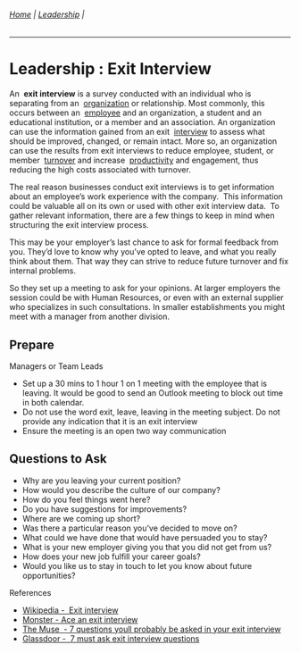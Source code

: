 ###### [Home](https://github.com/RyKaj/Documentation/blob/master/README.md) | [Leadership](https://github.com/RyKaj/Documentation/tree/master/Leadership/README.md) |
------------

# Leadership : Exit Interview


An  **exit interview** is a survey conducted with an individual who is
separating from an 
[organization](https://en.wikipedia.org/wiki/Organization "Organization") or
relationship. Most commonly, this occurs between an 
[employee](https://en.wikipedia.org/wiki/Employee "Employee") and an
organization, a student and an educational institution, or a member and
an association. An organization can use the information gained from an
exit 
[interview](https://en.wikipedia.org/wiki/Interview "Interview") to
assess what should be improved, changed, or remain intact. More so, an
organization can use the results from exit interviews to reduce
employee, student, or member 
[turnover](https://en.wikipedia.org/wiki/Turnover_\(employment\) "Turnover (employment)") and
increase 
[productivity](https://en.wikipedia.org/wiki/Productivity "Productivity") and
engagement, thus reducing the high costs associated with turnover.

The real reason businesses conduct exit interviews is to get information
about an employee’s work experience with the company.  This information
could be valuable all on its own or used with other exit interview
data.  To gather relevant information, there are a few things to keep
in mind when structuring the exit interview process.

This may be your employer’s last chance to ask for formal feedback from
you. They’d love to know why you’ve opted to leave, and what you really
think about them. That way they can strive to reduce future turnover and
fix internal problems.  
  
So they set up a meeting to ask for your opinions. At larger employers
the session could be with Human Resources, or even with an external
supplier who specializes in such consultations. In smaller
establishments you might meet with a manager from another division.

## Prepare

Managers or Team Leads

  - Set up a 30 mins to 1 hour 1 on 1 meeting with the employee that is
    leaving. It would be good to send an Outlook meeting to block out
    time in both calendar.
  - Do not use the word exit, leave, leaving in the meeting subject. Do
    not provide any indication that it is an exit interview
  - Ensure the meeting is an open two way communication

## Questions to Ask

  - Why are you leaving your current position?
  - How would you describe the culture of our company?
  - How do you feel things went here?
  - Do you have suggestions for improvements?
  - Where are we coming up short?
  - Was there a particular reason you’ve decided to move on?
  - What could we have done that would have persuaded you to stay?
  - What is your new employer giving you that you did not get from us?
  - How does your new job fulfill your career goals?
  - Would you like us to stay in touch to let you know about future
    opportunities?

References

  - [Wikipedia -  Exit
    interview](https://en.wikipedia.org/wiki/Exit_interview)
  - [Monster - Ace an exit
    interview](https://www.monster.ca/career-advice/article/ace-an-exit-interview-ca)
  - [The Muse  - 7 questions youll probably be asked in your exit
    interview](https://www.themuse.com/advice/7-questions-youll-probably-be-asked-in-your-exit-interview)
  - [Glassdoor -  7 must ask exit interview
    questions](https://www.glassdoor.com/employers/blog/7-must-ask-exit-interview-questions/)


